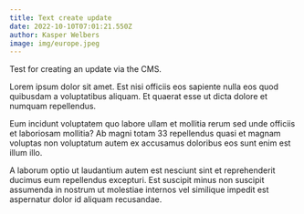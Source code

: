 ```yaml
---
title: Text create update
date: 2022-10-10T07:01:21.550Z
author: Kasper Welbers
image: img/europe.jpeg
---
```

Test for creating an update via the CMS.

Lorem ipsum dolor sit amet. Est nisi officiis eos sapiente nulla eos quod quibusdam a voluptatibus aliquam. Et quaerat esse ut dicta dolore et numquam repellendus.

Eum incidunt voluptatem quo labore ullam et mollitia rerum sed unde officiis et laboriosam mollitia? Ab magni totam 33 repellendus quasi et magnam voluptas non voluptatum autem ex accusamus doloribus eos sunt enim est illum illo.

A laborum optio ut laudantium autem est nesciunt sint et reprehenderit ducimus eum repellendus excepturi. Est suscipit minus non suscipit assumenda in nostrum ut molestiae internos vel similique impedit est aspernatur dolor id aliquam recusandae.